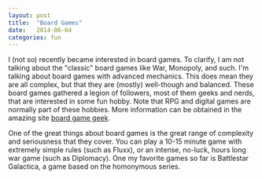 ```yaml
---
layout: post
title:  "Board Games"
date:   2014-06-04
categories: fun
---
```

<p> I (not so) recently became interested in board games. To clarify, I am not
talking about the "classic" board games like War, Monopoly, and such.
I'm talking about board games with advanced mechanics. This does mean they are
all complex, but that they are (mostly) well-though and balanced.
These board games gathered a legion of followers, most of them geeks and nerds,
that are interested in some fun hobby. Note that RPG and digital games are
normally part of these hobbies.
More information can be obtained in the amazing site
<a href="http://www.boardgamegeek.com">board game geek</a>. </p>

<p> One of the great things about board games is the great range of complexity
and seriousness that they cover. You can play a 10-15 minute game with extremely
simple rules (such as Fluxx), or an intense, no-luck, hours long war game (such
as Diplomacy). One my favorite games so far is Battlestar Galactica, a game
based on the homonymous series.
</p>
